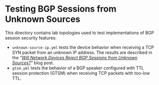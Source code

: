 # Testing BGP Sessions from Unknown Sources

This directory contains lab topologies used to test implementations of BGP session security features:

* `unknown-source-ip.yml` tests the device behavior when receiving a TCP SYN packet from an unknown IP address. The results are described in the _"[Will Network Devices Reject BGP Sessions from Unknown Sources?](https://blog.ipspace.net/2023/10/reject-unknown-bgp-session.html)"_ blog post.
* `gtsm.yml` tests the behavior of a BGP speaker configured with TTL session protection (GTSM) when receiving TCP packets with too-low TTL.
